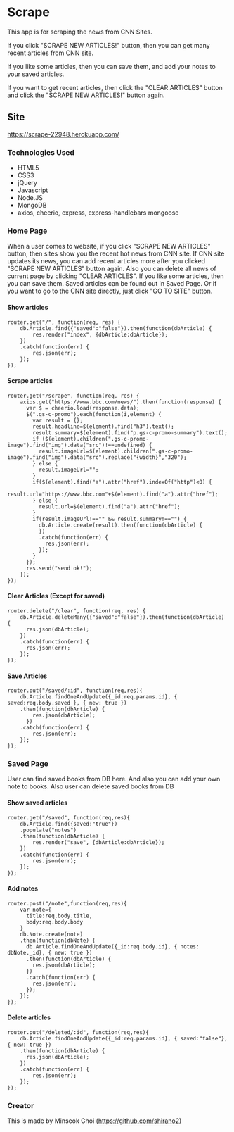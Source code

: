 # Scrape

This app is for scraping the news from CNN Sites.

If you click "SCRAPE NEW ARTICLES!" button, then you can get many recent articles from CNN site.

If you like some articles, then you can save them, and add your notes to your saved articles.

If you want to get recent articles, then click the "CLEAR ARTICLES" button and click the "SCRAPE NEW ARTICLES!" button again.


## Site
https://scrape-22948.herokuapp.com/


### Technologies Used

* HTML5
* CSS3
* jQuery
* Javascript
* Node.JS
* MongoDB
* axios, cheerio, express, express-handlebars mongoose


### Home Page 

When a user comes to website, if you click "SCRAPE NEW ARTICLES" button, then sites show you the recent hot news from CNN site.
If CNN site updates its news, you can add recent articles more after you clicked "SCRAPE NEW ARTICLES" button again.
Also you can delete all news of current page by clicking "CLEAR ARTICLES".
If you like some articles, then you can save them. Saved articles can be found out in Saved Page.
Or if you want to go to the CNN site directly, just click "GO TO SITE" button.

#### Show articles

```
router.get("/", function(req, res) {
    db.Article.find({"saved":"false"}).then(function(dbArticle) {
        res.render("index", {dbArticle:dbArticle});
    })
    .catch(function(err) {
        res.json(err);
    });
});
```

#### Scrape articles

```
router.get("/scrape", function(req, res) {
    axios.get("https://www.bbc.com/news/").then(function(response) {
      var $ = cheerio.load(response.data);
      $(".gs-c-promo").each(function(i,element) {
        var result = {};
        result.headline=$(element).find("h3").text();
        result.summary=$(element).find("p.gs-c-promo-summary").text();
        if ($(element).children(".gs-c-promo-image").find("img").data("src")!==undefined) {
          result.imageUrl=$(element).children(".gs-c-promo-image").find("img").data("src").replace("{width}","320");
        } else {
          result.imageUrl="";
        }
        if($(element).find("a").attr("href").indexOf("http")<0) {
          result.url="https://www.bbc.com"+$(element).find("a").attr("href");
        } else {
          result.url=$(element).find("a").attr("href");
        }
        if(result.imageUrl!=="" && result.summary!=="") {
          db.Article.create(result).then(function(dbArticle) {
          })
          .catch(function(err) {
            res.json(err);
          });
        }
      });
      res.send("send ok!");
    });
});
```

#### Clear Articles (Except for saved)

```
router.delete("/clear", function(req, res) {
    db.Article.deleteMany({"saved":"false"}).then(function(dbArticle) {
      res.json(dbArticle);
    })
    .catch(function(err) {
      res.json(err);
    });
});
```

#### Save Articles 

```
router.put("/saved/:id", function(req,res){
    db.Article.findOneAndUpdate({_id:req.params.id}, { saved:req.body.saved }, { new: true })
    .then(function(dbArticle) {
        res.json(dbArticle);
      })
    .catch(function(err) {
        res.json(err);
    });
});
```


### Saved Page

User can find saved books from DB here. And also you can add your own note to books. Also user can delete saved books from DB

#### Show saved articles

```
router.get("/saved", function(req,res){
    db.Article.find({saved:"true"})
    .populate("notes")
    .then(function(dbArticle) {
        res.render("save", {dbArticle:dbArticle});
    })
    .catch(function(err) {
        res.json(err);
    });
});
```

#### Add notes

```
router.post("/note",function(req,res){
    var note={
      title:req.body.title,
      body:req.body.body
    }
    db.Note.create(note)
    .then(function(dbNote) {
      db.Article.findOneAndUpdate({_id:req.body.id}, { notes: dbNote._id}, { new: true })
      .then(function(dbArticle) {
        res.json(dbArticle);
      })
      .catch(function(err) {
        res.json(err);
      });
    });
});
```


#### Delete articles

```
router.put("/deleted/:id", function(req,res){
    db.Article.findOneAndUpdate({_id:req.params.id}, { saved:"false"}, { new: true })
    .then(function(dbArticle) {
      res.json(dbArticle);
    })
    .catch(function(err) {
        res.json(err);
    });
});
```

### Creator
This is made by Minseok Choi (https://github.com/shirano2)
